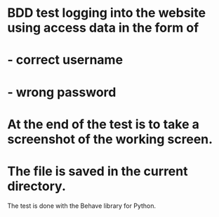 # BDD test logging into the website using access data in the form of 
# - correct username 
# - wrong password
# At the end of the test is to take a screenshot of the working screen. 
# The file is saved in the current directory.

The test is done with the Behave library for Python.
